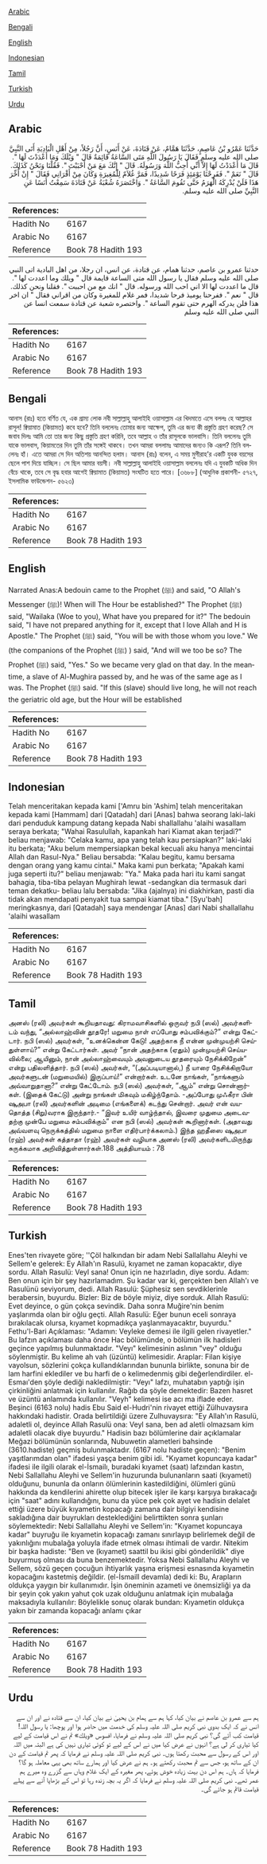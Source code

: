 [Arabic](#arabic)

[Bengali](#bengali)

[English](#english)

[Indonesian](#indonesian)

[Tamil](#tamil)

[Turkish](#turkish)

[Urdu](#urdu)

## Arabic


<div dir="rtl" lang="ar" style={{fontSize:'larger',backgroundColor:'#f8f9fa',padding:20}}>
حَدَّثَنَا عَمْرُو بْنُ عَاصِمٍ، حَدَّثَنَا هَمَّامٌ، عَنْ قَتَادَةَ، عَنْ أَنَسٍ، أَنَّ رَجُلاً، مِنْ أَهْلِ الْبَادِيَةِ أَتَى النَّبِيَّ صلى الله عليه وسلم فَقَالَ يَا رَسُولَ اللَّهِ مَتَى السَّاعَةُ قَائِمَةٌ قَالَ ‏"‏ وَيْلَكَ وَمَا أَعْدَدْتَ لَهَا ‏"‏‏.‏ قَالَ مَا أَعْدَدْتُ لَهَا إِلاَّ أَنِّي أُحِبُّ اللَّهَ وَرَسُولَهُ‏.‏ قَالَ ‏"‏ إِنَّكَ مَعَ مَنْ أَحْبَبْتَ ‏"‏‏.‏ فَقُلْنَا وَنَحْنُ كَذَلِكَ‏.‏ قَالَ ‏"‏ نَعَمْ ‏"‏‏.‏ فَفَرِحْنَا يَوْمَئِذٍ فَرَحًا شَدِيدًا، فَمَرَّ غُلاَمٌ لِلْمُغِيرَةِ وَكَانَ مِنْ أَقْرَانِي فَقَالَ ‏"‏ إِنْ أُخِّرَ هَذَا فَلَنْ يُدْرِكَهُ الْهَرَمُ حَتَّى تَقُومَ السَّاعَةُ ‏"‏‏.‏ وَاخْتَصَرَهُ شُعْبَةُ عَنْ قَتَادَةَ سَمِعْتُ أَنَسًا عَنِ النَّبِيِّ صلى الله عليه وسلم‏.‏
</div>
<div style={{backgroundColor:'#f8f9fa',padding:20, marginBottom: 10}}><table> <thead> <tr> <th>References:</th> <th></th> </tr> </thead> <tbody><tr><td>Hadith No</td><td>6167</td></tr><tr><td>Arabic No</td><td>6167</td></tr><tr><td>Reference</td><td>Book 78 Hadith 193</td></tr></tbody></table></div>


<div dir="rtl" lang="ar" style={{fontSize:'larger',backgroundColor:'#f8f9fa',padding:20}}>
حدثنا عمرو بن عاصم، حدثنا همام، عن قتادة، عن انس، ان رجلا، من اهل البادية اتى النبي صلى الله عليه وسلم فقال يا رسول الله متى الساعة قايمة قال " ويلك وما اعددت لها ". قال ما اعددت لها الا اني احب الله ورسوله. قال " انك مع من احببت ". فقلنا ونحن كذلك. قال " نعم ". ففرحنا يوميذ فرحا شديدا، فمر غلام للمغيرة وكان من اقراني فقال " ان اخر هذا فلن يدركه الهرم حتى تقوم الساعة ". واختصره شعبة عن قتادة سمعت انسا عن النبي صلى الله عليه وسلم
</div>
<div style={{backgroundColor:'#f8f9fa',padding:20, marginBottom: 10}}><table> <thead> <tr> <th>References:</th> <th></th> </tr> </thead> <tbody><tr><td>Hadith No</td><td>6167</td></tr><tr><td>Arabic No</td><td>6167</td></tr><tr><td>Reference</td><td>Book 78 Hadith 193</td></tr></tbody></table></div>

## Bengali


<div dir="ltr" lang="bn" style={{fontSize:'larger',backgroundColor:'#f8f9fa',padding:20}}>
আনাস (রাঃ) হতে বর্ণিত যে, এক গ্রাম্য লোক নবী সাল্লাল্লাহু আলাইহি ওয়াসাল্লাম এর খিদমাতে এসে বললঃ হে আল্লাহর রাসূল! ক্বিয়ামাত (কিয়ামত) কবে হবে? তিনি বললেনঃ তোমার জন্য আক্ষেপ, তুমি এর জন্য কী প্রস্তুতি গ্রহণ করেছ? সে জবাব দিলঃ আমি তো তার জন্য কিছু প্রস্তুতি গ্রহণ করিনি, তবে আল্লাহ ও তাঁর রাসূলকে ভালবাসি। তিনি বললেনঃ তুমি যাকে ভালবাস, কিয়ামতের দিন তুমি তাঁর সঙ্গেই থাকবে। তখন আমরা বললামঃ আমাদের জন্যও কি এরূপ? তিনি বললেনঃ হাঁ। এতে আমরা সে দিন অতিশয় আনন্দিত হলাম। আনাস (রাঃ) বলেন, এ সময় মুগীরাহ’র একটি যুবক বয়সের ছেলে পাশ দিয়ে যাচ্ছিল। সে ছিল আমার বয়সী। নবী সাল্লাল্লাহু আলাইহি ওয়াসাল্লাম বললেনঃ যদি এ যুবকটি অধিক দিন বেঁচে থাকে, তবে সে বৃদ্ধ হবার আগেই ক্বিয়ামাত (কিয়ামত) সংঘটিত হতে পারে। [৩৬৮৮] (আধুনিক প্রকাশনী- ৫৭২৭, ইসলামিক ফাউন্ডেশন- ৫৬২৩)
</div>
<div style={{backgroundColor:'#f8f9fa',padding:20, marginBottom: 10}}><table> <thead> <tr> <th>References:</th> <th></th> </tr> </thead> <tbody><tr><td>Hadith No</td><td>6167</td></tr><tr><td>Arabic No</td><td>6167</td></tr><tr><td>Reference</td><td>Book 78 Hadith 193</td></tr></tbody></table></div>

## English


<div dir="ltr" lang="en" style={{fontSize:'larger',backgroundColor:'#f8f9fa',padding:20}}>
Narrated Anas:A bedouin came to the Prophet (ﷺ) and said, "O Allah's Messenger (ﷺ)! When will The Hour be established?" The Prophet (ﷺ) said, "Wailaka (Woe to you), What have you prepared for it?" The bedouin said, "I have not prepared anything for it, except that I love Allah and H is Apostle." The Prophet (ﷺ) said, "You will be with those whom you love." We (the companions of the Prophet (ﷺ) ) said, "And will we too be so? The Prophet (ﷺ) said, "Yes." So we became very glad on that day. In the meantime, a slave of Al-Mughira passed by, and he was of the same age as I was. The Prophet (ﷺ) said. "If this (slave) should live long, he will not reach the geriatric old age, but the Hour will be established
</div>
<div style={{backgroundColor:'#f8f9fa',padding:20, marginBottom: 10}}><table> <thead> <tr> <th>References:</th> <th></th> </tr> </thead> <tbody><tr><td>Hadith No</td><td>6167</td></tr><tr><td>Arabic No</td><td>6167</td></tr><tr><td>Reference</td><td>Book 78 Hadith 193</td></tr></tbody></table></div>

## Indonesian


<div dir="ltr" lang="id" style={{fontSize:'larger',backgroundColor:'#f8f9fa',padding:20}}>
Telah menceritakan kepada kami ['Amru bin 'Ashim] telah menceritakan kepada kami [Hammam] dari [Qatadah] dari [Anas] bahwa seorang laki-laki dari penduduk kampung datang kepada Nabi shallallahu 'alaihi wasallam seraya berkata; "Wahai Rasulullah, kapankah hari Kiamat akan terjadi?" beliau menjawab: "Celaka kamu, apa yang telah kau persiapkan?" laki-laki itu berkata; "Aku belum mempersiapkan bekal kecuali aku hanya mencintai Allah dan Rasul-Nya." Beliau bersabda: "Kalau begitu, kamu bersama dengan orang yang kamu cintai." Maka kami pun berkata; "Apakah kami juga seperti itu?" beliau menjawab: "Ya." Maka pada hari itu kami sangat bahagia, tiba-tiba pelayan Mughirah lewat -sedangkan dia termasuk dari teman dekatku- beliau lalu bersabda: "Jika (ajalnya) ini diakhirkan, pasti dia tidak akan mendapati penyakit tua sampai kiamat tiba." [Syu'bah] meringkasnya, dari [Qatadah] saya mendengar [Anas] dari Nabi shallallahu 'alaihi wasallam
</div>
<div style={{backgroundColor:'#f8f9fa',padding:20, marginBottom: 10}}><table> <thead> <tr> <th>References:</th> <th></th> </tr> </thead> <tbody><tr><td>Hadith No</td><td>6167</td></tr><tr><td>Arabic No</td><td>6167</td></tr><tr><td>Reference</td><td>Book 78 Hadith 193</td></tr></tbody></table></div>

## Tamil


<div dir="ltr" lang="ta" style={{fontSize:'larger',backgroundColor:'#f8f9fa',padding:20}}>
அனஸ் (ரலி) அவர்கள் கூறியதாவது: கிராமவாசிகளில் ஒருவர் நபி (ஸல்) அவர்களிடம் வந்து, “அல்லாஹ்வின் தூதரே! மறுமை நாள் எப்போது சம்பவிக்கும்?” என்று கேட்டார். நபி (ஸல்) அவர்கள், “உனக்கென்ன கேடு! அதற்காக நீ என்ன முன்முயற்சி செய்துள்ளாய்?” என்று கேட்டார்கள். அவர் “நான் அதற்காக (ஏதும்) முன்முயற்சி செய்யவில்லை; ஆயினும், நான் அல்லாஹ்வையும் அவனுடைய தூதரையும் நேசிக்கிறேன்” என்று பதிலளித்தார். நபி (ஸல்) அவர்கள், “(அப்படியானால்,) நீ யாரை நேசிக்கிறாயோ அவர்களுடன் (மறுமையில்) இருப்பாய்!” என்றார்கள். உடனே நாங்கள், “நாங்களும் அவ்வாறுதானா?” என்று கேட்டோம். நபி (ஸல்) அவர்கள், “ஆம்” என்று சொன்னார்கள். (இதைக் கேட்டு) அன்று நாங்கள் மிகவும் மகிழ்ந்தோம். -அப்போது முஃகீரா பின் ஷுஅபா (ரலி) அவர்களின் அடிமை (எங்களைக்) கடந்து சென்றார். அவர் என் வயதொத்த (சிறு)வராக இருந்தார்.- “இவர் உயிர் வாழ்ந்தால், இவரை முதுமை அடைவதற்கு முன்பே மறுமை சம்பவிக்கும்” என நபி (ஸல்) அவர்கள் கூறினார்கள். (அதாவது அவ்வளவு நெருக்கத்தில் மறுமை நாளை எதிர்பார்க்கலாம்.) இந்த ஹதீஸை ஷுஅபா (ரஹ்) அவர்கள் கத்தாதா (ரஹ்) அவர்கள் வழியாக அனஸ் (ரலி) அவர்களிடமிருந்து சுருக்கமாக அறிவித்துள்ளார்கள்.188 அத்தியாயம் : 78
</div>
<div style={{backgroundColor:'#f8f9fa',padding:20, marginBottom: 10}}><table> <thead> <tr> <th>References:</th> <th></th> </tr> </thead> <tbody><tr><td>Hadith No</td><td>6167</td></tr><tr><td>Arabic No</td><td>6167</td></tr><tr><td>Reference</td><td>Book 78 Hadith 193</td></tr></tbody></table></div>

## Turkish


<div dir="ltr" lang="tr" style={{fontSize:'larger',backgroundColor:'#f8f9fa',padding:20}}>
Enes'ten rivayete göre; ''Çöl halkından bir adam Nebi Sallallahu Aleyhi ve Sellem'e gelerek: Ey Allah'ın Rasulü, kıyamet ne zaman kopacaktır, diye sordu. Allah Rasulü: Veyl sana! Onun için ne hazırladın, diye sordu. Adam: Ben onun için bir şey hazırlamadım. Şu kadar var ki, gerçekten ben Allah'ı ve Rasulünü seviyorum, dedi. Allah Rasulü: Şüphesiz sen sevdiklerinle berabersin, buyurdu. Bizler: Biz de böyle miyiz, diye sorduk. Allah Rasulü: Evet deyince, o gün çokça sevindik. Daha sonra Muğire'nin benim yaşlarımda olan bir oğlu geçti. Allah Rasulü: Eğer bunun eceli sonraya bırakılacak olursa, kıyamet kopmadıkça yaşlanmayacaktır, buyurdu." Fethu'l-Bari Açıklaması: "Adamın: Veyleke demesi ile ilgili gelen rivayetler." Bu lafzın açıklaması daha önce Hac bölümünde, o bölümün ilk hadisleri geçince yapılmış bulunmaktadır. "Veyı" kelimesinin aslının "vey" olduğu söylenmiştir. Bu kelime ah vah (üzüntü) kelimesidir. Araplar: Filan kişiye vayolsun, sözlerini çokça kullandıklarından bununla birlikte, sonuna bir de lam harfini eklediler ve bu harfi de o kelimedenmiş gibi değerlendirdiler. el-Esmaı'den şöyle dediği nakledilmiştir: "Veyı" lafzı, muhatabın yaptığı işin çirkinliğini anlatmak için kullanılır. Rağıb da şöyle demektedir: Bazen hasret ve üzüntü anlamında kullanılır. "Veyh" kelimesi ise acı ma iflade eder. Beşinci (6163 nolu) hadis Ebu Said el-Hudri'nin rivayet ettiği Zülhuvaysıra hakkındaki hadistir. Orada belirtildiği üzere Zulhuvaysıra: "Ey Allah'ın Rasulü, adaletli ol, deyince Allah Rasulü ona: Veyl sana, ben ad aletli olmazsam kim adaletli olacak diye buyurdu." Hadisin bazı bölümlerine dair açıklamalar Meğazi bölümünün sonlarında, Nubuwetin alametleri bahsinde (3610.hadiste) geçmiş bulunmaktadır. (6167 nolu hadiste geçen): "Benim yaşıtlarımdan olan" ifadesi yaşça benim gibi idi. "Kıyamet kopuncaya kadar" ifadesi ile ilgili olarak el-İsmailı, buradaki kıyamet (saat) lafzından kastın, Nebi Sallallahu Aleyhi ve Sellem'in huzurunda bulunanların saati (kıyameti) olduğunu, bununla da onların ölümlerinin kastedildiğini, ölümleri günü hakkında da kendilerini ahirette olup bitecek işler ile karşı karşıya bırakacağı için "saat" adını kullandığını, bunu da yüce pek çok ayet ve hadisin delalet ettiği üzere büyük kıyametin kopacağı zamana dair bilgiyi kendisine sakladığına dair buyrukları desteklediğini belirttikten sonra şunları söylemektedir: Nebi Sallallahu Aleyhi ve Sellem'in: "Kıyamet kopuncaya kadar" buyruğu ile kıyametin kopacağı zamanı sınırlayıp belirlemek değil de yakınlığını mubalağa yoluyla ifade etmek olması ihtimali de vardır. Nitekim bir başka hadiste: "Ben ve (kıyamet) saattil bu ikisi gibi gönderildik" diye buyurmuş olması da buna benzemektedir. Yoksa Nebi Sallallahu Aleyhi ve Sellem, sözü geçen çocuğun ihtiyarlık yaşına erişmesi esnasında kıyametin kopacağını kastetmiş değildir. (el-İsmaill devamla) dedi ki: Bu, Arapların oldukça yaygın bir kullanımıdır. İşin öneminin azameti ve önemsizliği ya da bir şeyin çok yakın yahut çok uzak olduğunu anlatmak için mubalağa maksadıyla kullanılır: Böylelikle sonuç olarak bundan: Kıyametin oldukça yakın bir zamanda kopacağı anlamı çıkar
</div>
<div style={{backgroundColor:'#f8f9fa',padding:20, marginBottom: 10}}><table> <thead> <tr> <th>References:</th> <th></th> </tr> </thead> <tbody><tr><td>Hadith No</td><td>6167</td></tr><tr><td>Arabic No</td><td>6167</td></tr><tr><td>Reference</td><td>Book 78 Hadith 193</td></tr></tbody></table></div>

## Urdu


<div dir="rtl" lang="ur" style={{fontSize:'larger',backgroundColor:'#f8f9fa',padding:20}}>
ہم سے عمرو بن عاصم نے بیان کیا، کہا ہم سے ہمام بن یحییٰ نے بیان کیا، ان سے قتادہ نے اور ان سے انس نے کہ ایک بدوی نبی کریم صلی اللہ علیہ وسلم کی خدمت میں حاضر ہوا اور پوچھا: یا رسول اللہ! قیامت کب آئے گی؟ نبی کریم صلی اللہ علیہ وسلم نے فرمایا، افسوس «ويلك» تم نے اس قیامت کے لیے کیا تیاری کر لی ہے؟ انہوں نے عرض کیا میں نے اس کے لیے تو کوئی تیاری نہیں کی ہے البتہ میں اللہ اور اس کے رسول سے محبت رکھتا ہوں۔ نبی کریم صلی اللہ علیہ وسلم نے فرمایا کہ پھر تم قیامت کے دن ان کے ساتھ ہو، جس سے تم محبت رکھتے ہو۔ ہم نے عرض کیا اور ہمارے ساتھ بھی یہی معاملہ ہو گا؟ فرمایا کہ ہاں۔ ہم اس دن بہت زیادہ خوش ہوئے، پھر مغیرہ کے ایک غلام وہاں سے گزرے وہ میرے ہم عمر تھے۔ نبی کریم صلی اللہ علیہ وسلم نے فرمایا کہ اگر یہ بچہ زندہ رہا تو اس کے بڑھاپا آنے سے پہلے قیامت قائم ہو جائے گی۔
</div>
<div style={{backgroundColor:'#f8f9fa',padding:20, marginBottom: 10}}><table> <thead> <tr> <th>References:</th> <th></th> </tr> </thead> <tbody><tr><td>Hadith No</td><td>6167</td></tr><tr><td>Arabic No</td><td>6167</td></tr><tr><td>Reference</td><td>Book 78 Hadith 193</td></tr></tbody></table></div>